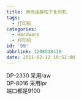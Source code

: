 ```yaml
---
title: 网络连接松下复印机
tags:
  - 打印机
categories:
  - Hardware
  - 打印机
id: '99'
abbrlink: 1208018418
date: 2011-02-12 10:51:00
---
```


DP-2330 采用raw  
DP-8016 采用lpr  
端口都是9100